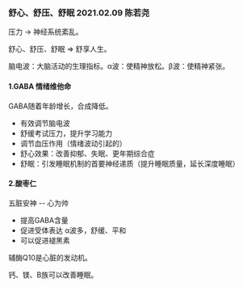 ### 舒心、舒压、舒眠 2021.02.09 陈若尧
压力 -> 神经系统紊乱。

舒心、舒压、舒眠 => 舒享人生。

脑电波：大脑活动的生理指标。α波：使精神放松。β波：使精神紧张。
#### 1.GABA 情绪维他命
GABA随着年龄增长，合成降低。
* 有效调节脑电波
* 舒缓考试压力，提升学习能力
* 调节血压作用（情绪波动引起的）
* 舒心效果：改善抑郁、失眠、更年期综合症
* 舒眠：引发睡眠机制的首要神经递质（提升睡眠质量，延长深度睡眠）

#### 2.酸枣仁
五脏安神 -- 心为帅
* 提高GABA含量
* 促进受体表达
α波多，舒缓、平和
* 可以促进褪黑素

辅酶Q10是心脏的发动机。

钙、镁、B族可以改善睡眠。



